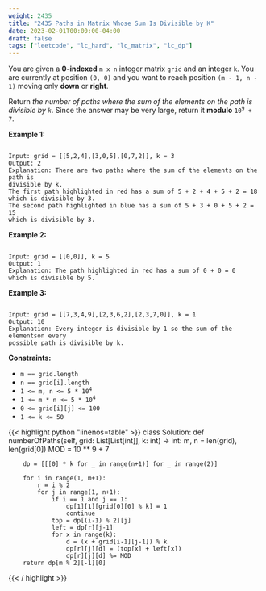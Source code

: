 ```yaml
---
weight: 2435
title: "2435 Paths in Matrix Whose Sum Is Divisible by K"
date: 2023-02-01T00:00:00-04:00
draft: false
tags: ["leetcode", "lc_hard", "lc_matrix", "lc_dp"]
---
```


You are given a **0-indexed** `m x n` integer matrix `grid` and an integer `k`. You are currently at position `(0, 0)` and you want to reach position `(m - 1, n - 1)` moving only **down** or **right**.

Return *the number of paths where the sum of the elements on the path is divisible by `k`*. Since the answer may be very large, return it **modulo** <code>10<sup>9</sup> + 7</code>.


**Example 1:**
```

Input: grid = [[5,2,4],[3,0,5],[0,7,2]], k = 3
Output: 2
Explanation: There are two paths where the sum of the elements on the path is
divisible by k.
The first path highlighted in red has a sum of 5 + 2 + 4 + 5 + 2 = 18
which is divisible by 3.
The second path highlighted in blue has a sum of 5 + 3 + 0 + 5 + 2 = 15
which is divisible by 3.
```
**Example 2:**
```

Input: grid = [[0,0]], k = 5
Output: 1
Explanation: The path highlighted in red has a sum of 0 + 0 = 0
which is divisible by 5.
```
**Example 3:**
```

Input: grid = [[7,3,4,9],[2,3,6,2],[2,3,7,0]], k = 1
Output: 10
Explanation: Every integer is divisible by 1 so the sum of the elementson every
possible path is divisible by k.
```

**Constraints:**
- `m == grid.length`
- `n == grid[i].length`
- <code>1 <= m, n <= 5 * 10<sup>4</sup></code>
- <code>1 <= m * n <= 5 * 10<sup>4</sup></code>
- `0 <= grid[i][j] <= 100`
- `1 <= k <= 50`

<div class="tabs"></div>
<div class="tab-content">
<div id="python" class="lang">
{{< highlight python "linenos=table" >}}
class Solution:
    def numberOfPaths(self, grid: List[List[int]], k: int) -> int:
        m, n = len(grid), len(grid[0])
        MOD = 10 ** 9 + 7

        dp = [[[0] * k for _ in range(n+1)] for _ in range(2)]

        for i in range(1, m+1):
            r = i % 2
            for j in range(1, n+1):
                if i == 1 and j == 1:
                    dp[1][1][grid[0][0] % k] = 1
                    continue
                top = dp[(i-1) % 2][j]
                left = dp[r][j-1]
                for x in range(k):
                    d = (x + grid[i-1][j-1]) % k
                    dp[r][j][d] = (top[x] + left[x])
                    dp[r][j][d] %= MOD
        return dp[m % 2][-1][0]
{{< / highlight >}}
</div>
</div>
